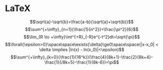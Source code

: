 # LaTeX

$$\sqrt{a}-\sqrt{b}=\frac{a-b}{\sqrt{a}+\sqrt{b}}$$
$$\sum^{+\infty}_{n=1}{\frac{1}{n^2}}=\frac{\pi^2}{6}$$
$$\lim_{R \to +\infty}\int^{+R}_{-R}e^{-t^2}dt=\sqrt{\pi}$$
$$\forall{\epsilon>0}\space\space\exists{\delta}\ge0\space\space(|x-x_0| < \delta \implies |ln(x) - ln(x_0)|<\epsilon)$$
$$\sum^{+\infty}_{k=0}{\frac{1}{16^k}}(\frac{4}{8k+1}-\frac{2}{8k+4}-\frac{1}{/8k+5}-\frac{1}{8k-6})=\pi$$